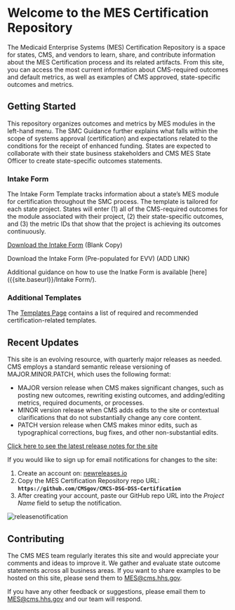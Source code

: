 # Welcome to the MES Certification Repository

The Medicaid Enterprise Systems (MES) Certification Repository is a space for states, CMS, and vendors to learn, share, and contribute information about the MES Certification process and its related artifacts. From this site, you can access the most current information about CMS-required outcomes and default metrics, as well as examples of CMS approved, state-specific outcomes and metrics.

## Getting Started

This repository organizes outcomes and metrics by MES modules in the left-hand menu. The SMC Guidance further explains what falls within the scope of systems approval (certification) and expectations related to the conditions for the receipt of enhanced funding. States are expected to collaborate with their state business stakeholders and CMS MES State Officer to create state-specific outcomes statements.

### Intake Form

The Intake Form Template tracks information about a state’s MES module for certification throughout the SMC process. The template is tailored for each state project.  States will enter (1) all of the CMS-required outcomes for the module associated with their project, (2) their state-specific outcomes, and (3) the metric IDs that show that the project is achieving its outcomes continuously.

[Download the Intake Form](https://www.medicaid.gov/medicaid/data-systems/certification/streamlined-modular-certification/index.html) (Blank Copy)

Download the Intake Form (Pre-populated for EVV) (ADD LINK)

Additional guidance on how to use the Inatke Form is available [here]({{site.baseurl}}/Intake Form/).

### Additional Templates

The [Templates Page]({{site.baseurl}}/Templates/) contains a list of required and recommended certification-related templates.

## Recent Updates

This site is an evolving resource, with quarterly major releases as needed. CMS employs a standard semantic release versioning of MAJOR.MINOR.PATCH, which uses the following format:

- MAJOR version release when CMS makes significant changes, such as posting new outcomes, rewriting existing outcomes, and adding/editing metrics, required documents, or processes.
- MINOR version release when CMS adds edits to the site or contextual clarifications that do not substantially change any core content.
- PATCH version release when CMS makes minor edits, such as typographical corrections, bug fixes, and other non-substantial edits.

[Click here to see the latest release notes for the site](https://github.com/CMSgov/CMCS-DSG-DSS-Certification/releases)

If you would like to sign up for email notifications for changes to the site: 
1. Create an account on: [newreleases.io](https://newreleases.io/)
2. Copy the MES Certification Repository repo URL: **`https://github.com/CMSgov/CMCS-DSG-DSS-Certification`** 
3. After creating your account, paste our GitHub repo URL into the _Project Name_ field to setup the notification.

![releasenotification](https://user-images.githubusercontent.com/34281281/169134714-cfe37ea4-0d30-428a-91cf-3cd6dfc11ab4.gif)

## Contributing
The CMS MES team regularly iterates this site and would appreciate your comments and ideas to improve it. We gather and evaluate state outcome statements across all business areas. If you want to share examples to be hosted on this site, please send them to <MES@cms.hhs.gov>. 

If you have any other feedback or suggestions, please email them to <MES@cms.hhs.gov> and our team will respond. 

